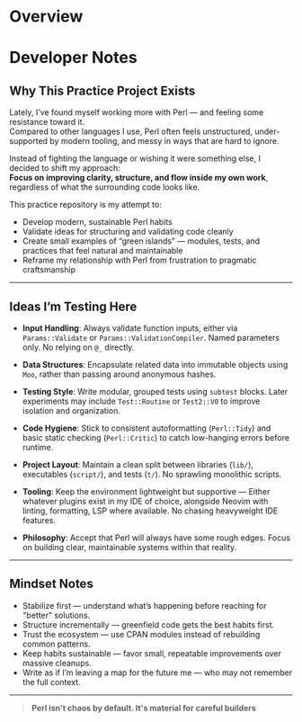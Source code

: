 # Overview

# Developer Notes

## Why This Practice Project Exists

Lately, I’ve found myself working more with Perl — and feeling some resistance toward it.  
Compared to other languages I use, Perl often feels unstructured, under-supported by modern tooling, and messy in ways that are hard to ignore.

Instead of fighting the language or wishing it were something else, I decided to shift my approach:  
**Focus on improving clarity, structure, and flow inside my own work**, regardless of what the surrounding code looks like.

This practice repository is my attempt to:
- Develop modern, sustainable Perl habits
- Validate ideas for structuring and validating code cleanly
- Create small examples of “green islands” — modules, tests, and practices that feel natural and maintainable
- Reframe my relationship with Perl from frustration to pragmatic craftsmanship

---

## Ideas I’m Testing Here

- **Input Handling**: Always validate function inputs, either via `Params::Validate` or `Params::ValidationCompiler`. Named parameters only. No relying on `@_` directly.

- **Data Structures**: Encapsulate related data into immutable objects using `Moo`, rather than passing around anonymous hashes.

- **Testing Style**: Write modular, grouped tests using `subtest` blocks. Later experiments may include `Test::Routine` or `Test2::V0` to improve isolation and organization.

- **Code Hygiene**: Stick to consistent autoformatting (`Perl::Tidy`) and basic static checking (`Perl::Critic`) to catch low-hanging errors before runtime.

- **Project Layout**: Maintain a clean split between libraries (`lib/`), executables (`script/`), and tests (`t/`). No sprawling monolithic scripts.

- **Tooling**: Keep the environment lightweight but supportive — Either whatever plugins exist in my IDE of choice, alongside Neovim with linting, formatting, LSP where available. No chasing heavyweight IDE features.

- **Philosophy**: Accept that Perl will always have some rough edges. Focus on building clear, maintainable systems within that reality.

---

## Mindset Notes

- Stabilize first — understand what’s happening before reaching for "better" solutions.
- Structure incrementally — greenfield code gets the best habits first.
- Trust the ecosystem — use CPAN modules instead of rebuilding common patterns.
- Keep habits sustainable — favor small, repeatable improvements over massive cleanups.
- Write as if I’m leaving a map for the future me — who may not remember the full context.

---

> **Perl isn't chaos by default. It's material for careful builders**
